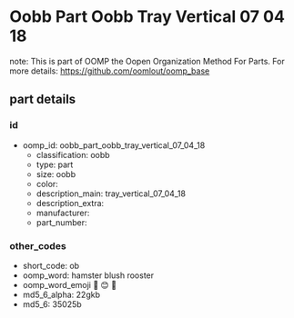 # Oobb Part Oobb Tray Vertical 07 04 18  

note: This is part of OOMP the Oopen Organization Method For Parts. For more details: https://github.com/oomlout/oomp_base

##  part details





### id
* oomp_id: oobb_part_oobb_tray_vertical_07_04_18
  * classification: oobb
  * type: part
  * size: oobb
  * color: 
  * description_main: tray_vertical_07_04_18
  * description_extra: 
  * manufacturer: 
  * part_number: 

### other_codes
* short_code: ob
* oomp_word: hamster blush rooster
* oomp_word_emoji :hamster: :blush: :rooster:
* md5_6_alpha: 22gkb
* md5_6: 35025b